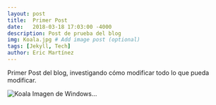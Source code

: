 ```yaml
---
layout: post
title:  Primer Post
date:   2018-03-18 17:03:00 -4000
description: Post de prueba del blog
img: Koala.jpg # Add image post (optional)
tags: [Jekyll, Tech]
author: Eric Martínez
---
```

Primer Post del blog, investigando cómo modificar todo lo que pueda modificar.

![Koala]({{site.baseurl}}/assets/img/Koala.jpg)
Imagen de Windows...
